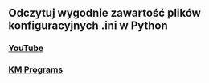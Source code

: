 ## Odczytuj wygodnie zawartość plików konfiguracyjnych .ini w Python

### [YouTube](https://youtu.be/aKRvT8yLb6E)
### [KM Programs](https://km-programs.pl/)